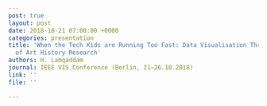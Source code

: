 ```yaml
---
post: true
layout: post
date: 2018-10-21 07:00:00 +0000
categories: presentation
title: 'When the Tech Kids are Running Too Fast: Data Visualisation Through the Lens
  of Art History Research'
authors: H. Lamqaddam
journal: IEEE VIS Conference (Berlin, 21–26.10.2018)
link: ''
file: ''

---
```

